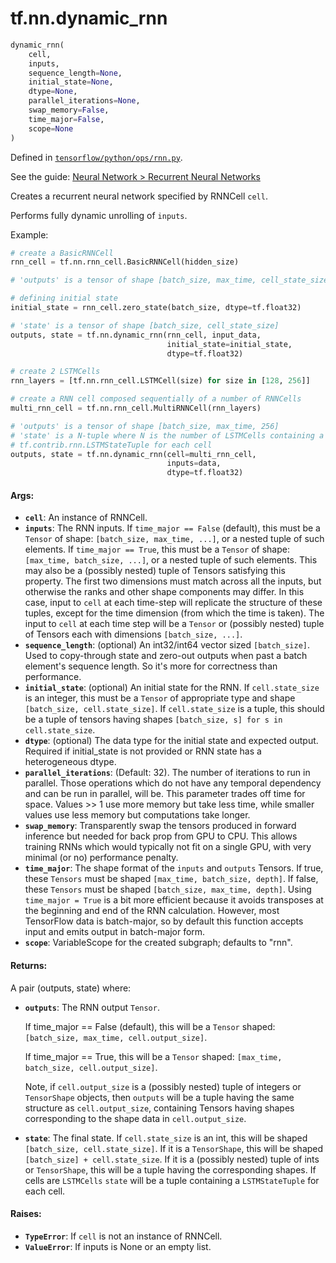 <div itemscope itemtype="http://developers.google.com/ReferenceObject">
<meta itemprop="name" content="tf.nn.dynamic_rnn" />
</div>

# tf.nn.dynamic_rnn

``` python
dynamic_rnn(
    cell,
    inputs,
    sequence_length=None,
    initial_state=None,
    dtype=None,
    parallel_iterations=None,
    swap_memory=False,
    time_major=False,
    scope=None
)
```



Defined in [`tensorflow/python/ops/rnn.py`](https://www.tensorflow.org/code/tensorflow/python/ops/rnn.py).

See the guide: [Neural Network > Recurrent Neural Networks](../../../../api_guides/python/nn.md#Recurrent_Neural_Networks)

Creates a recurrent neural network specified by RNNCell `cell`.

Performs fully dynamic unrolling of `inputs`.

Example:

```python
# create a BasicRNNCell
rnn_cell = tf.nn.rnn_cell.BasicRNNCell(hidden_size)

# 'outputs' is a tensor of shape [batch_size, max_time, cell_state_size]

# defining initial state
initial_state = rnn_cell.zero_state(batch_size, dtype=tf.float32)

# 'state' is a tensor of shape [batch_size, cell_state_size]
outputs, state = tf.nn.dynamic_rnn(rnn_cell, input_data,
                                   initial_state=initial_state,
                                   dtype=tf.float32)
```

```python
# create 2 LSTMCells
rnn_layers = [tf.nn.rnn_cell.LSTMCell(size) for size in [128, 256]]

# create a RNN cell composed sequentially of a number of RNNCells
multi_rnn_cell = tf.nn.rnn_cell.MultiRNNCell(rnn_layers)

# 'outputs' is a tensor of shape [batch_size, max_time, 256]
# 'state' is a N-tuple where N is the number of LSTMCells containing a
# tf.contrib.rnn.LSTMStateTuple for each cell
outputs, state = tf.nn.dynamic_rnn(cell=multi_rnn_cell,
                                   inputs=data,
                                   dtype=tf.float32)
```


#### Args:

* <b>`cell`</b>: An instance of RNNCell.
* <b>`inputs`</b>: The RNN inputs.
    If `time_major == False` (default), this must be a `Tensor` of shape:
      `[batch_size, max_time, ...]`, or a nested tuple of such
      elements.
    If `time_major == True`, this must be a `Tensor` of shape:
      `[max_time, batch_size, ...]`, or a nested tuple of such
      elements.
    This may also be a (possibly nested) tuple of Tensors satisfying
    this property.  The first two dimensions must match across all the inputs,
    but otherwise the ranks and other shape components may differ.
    In this case, input to `cell` at each time-step will replicate the
    structure of these tuples, except for the time dimension (from which the
    time is taken).
    The input to `cell` at each time step will be a `Tensor` or (possibly
    nested) tuple of Tensors each with dimensions `[batch_size, ...]`.
* <b>`sequence_length`</b>: (optional) An int32/int64 vector sized `[batch_size]`.
    Used to copy-through state and zero-out outputs when past a batch
    element's sequence length.  So it's more for correctness than performance.
* <b>`initial_state`</b>: (optional) An initial state for the RNN.
    If `cell.state_size` is an integer, this must be
    a `Tensor` of appropriate type and shape `[batch_size, cell.state_size]`.
    If `cell.state_size` is a tuple, this should be a tuple of
    tensors having shapes `[batch_size, s] for s in cell.state_size`.
* <b>`dtype`</b>: (optional) The data type for the initial state and expected output.
    Required if initial_state is not provided or RNN state has a heterogeneous
    dtype.
* <b>`parallel_iterations`</b>: (Default: 32).  The number of iterations to run in
    parallel.  Those operations which do not have any temporal dependency
    and can be run in parallel, will be.  This parameter trades off
    time for space.  Values >> 1 use more memory but take less time,
    while smaller values use less memory but computations take longer.
* <b>`swap_memory`</b>: Transparently swap the tensors produced in forward inference
    but needed for back prop from GPU to CPU.  This allows training RNNs
    which would typically not fit on a single GPU, with very minimal (or no)
    performance penalty.
* <b>`time_major`</b>: The shape format of the `inputs` and `outputs` Tensors.
    If true, these `Tensors` must be shaped `[max_time, batch_size, depth]`.
    If false, these `Tensors` must be shaped `[batch_size, max_time, depth]`.
    Using `time_major = True` is a bit more efficient because it avoids
    transposes at the beginning and end of the RNN calculation.  However,
    most TensorFlow data is batch-major, so by default this function
    accepts input and emits output in batch-major form.
* <b>`scope`</b>: VariableScope for the created subgraph; defaults to "rnn".


#### Returns:

A pair (outputs, state) where:

* <b>`outputs`</b>: The RNN output `Tensor`.

    If time_major == False (default), this will be a `Tensor` shaped:
      `[batch_size, max_time, cell.output_size]`.

    If time_major == True, this will be a `Tensor` shaped:
      `[max_time, batch_size, cell.output_size]`.

    Note, if `cell.output_size` is a (possibly nested) tuple of integers
    or `TensorShape` objects, then `outputs` will be a tuple having the
    same structure as `cell.output_size`, containing Tensors having shapes
    corresponding to the shape data in `cell.output_size`.

* <b>`state`</b>: The final state.  If `cell.state_size` is an int, this
    will be shaped `[batch_size, cell.state_size]`.  If it is a
    `TensorShape`, this will be shaped `[batch_size] + cell.state_size`.
    If it is a (possibly nested) tuple of ints or `TensorShape`, this will
    be a tuple having the corresponding shapes. If cells are `LSTMCells`
    `state` will be a tuple containing a `LSTMStateTuple` for each cell.


#### Raises:

* <b>`TypeError`</b>: If `cell` is not an instance of RNNCell.
* <b>`ValueError`</b>: If inputs is None or an empty list.